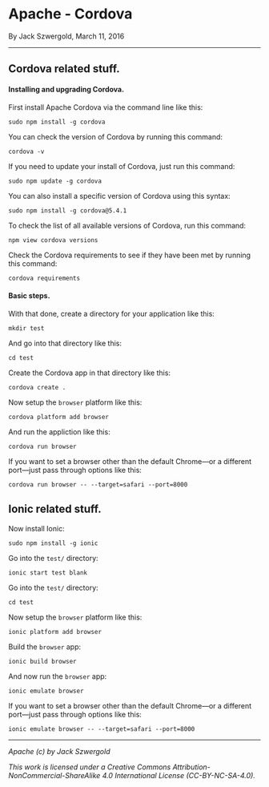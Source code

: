 # Apache - Cordova

By Jack Szwergold, March 11, 2016

***

## Cordova related stuff.

#### Installing and upgrading Cordova.

First install Apache Cordova via the command line like this:

	sudo npm install -g cordova

You can check the version of Cordova by running this command:

    cordova -v

If you need to update your install of Cordova, just run this command:

    sudo npm update -g cordova

You can also install a specific version of Cordova using this syntax:

    sudo npm install -g cordova@5.4.1

To check the list of all available versions of Cordova, run this command:

	npm view cordova versions

Check the Cordova requirements to see if they have been met by running this command:

    cordova requirements

#### Basic steps.

With that done, create a directory for your application like this:

	mkdir test

And go into that directory like this:

	cd test

Create the Cordova app in that directory like this:

	cordova create .

Now setup the `browser` platform like this:

	cordova platform add browser

And run the appliction like this:

	cordova run browser

If you want to set a browser other than the default Chrome—or a different port—just pass through options like this:

	cordova run browser -- --target=safari --port=8000

## Ionic related stuff.

Now install Ionic:

	sudo npm install -g ionic

Go into the `test/` directory:

	ionic start test blank

Go into the `test/` directory:

	cd test

Now setup the `browser` platform like this:

	ionic platform add browser

Build the `browser` app:

	ionic build browser

And now run the `browser` app:

	ionic emulate browser

If you want to set a browser other than the default Chrome—or a different port—just pass through options like this:

	ionic emulate browser -- --target=safari --port=8000

***

*Apache (c) by Jack Szwergold*

*This work is licensed under a Creative Commons Attribution-NonCommercial-ShareAlike 4.0 International License (CC-BY-NC-SA-4.0).*